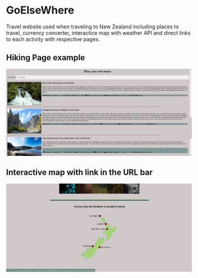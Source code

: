 # GoElseWhere
Travel website used when traveling to New Zealand including places to travel, currency converter, interactice map with weather API and direct links to each activity with respective pages.


## Hiking Page example
![image](https://github.com/AshleyJM-k/GoElseWhere/blob/main/Hiking/images/hiking.png)

## Interactive map with link in the URL bar

![image](https://github.com/AshleyJM-k/GoElseWhere/blob/main/images/map.png)
